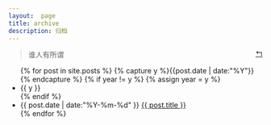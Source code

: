 ```yaml
---
layout:  page
title: archive
description: 归档
---
```



> 谁人有所谓 <span style="float:right"><a href="/">↰</a></span>



<ul class="archive">
{% for post in site.posts %}
  {% capture y %}{{post.date | date:"%Y"}}{% endcapture %}
  {% if year != y %}
    {% assign year = y %}
    <li class="year">{{ y }}</li>
  {% endif %}
  <li class="item">
    <time datetime="{{ post.date | date:"%Y-%m-%d" }}">{{ post.date | date:"%Y-%m-%d" }}</time>
    <a href="{{ post.url }}" title="{{ post.title }}">{{ post.title }}</a>
  </li>
{% endfor %}
</ul>
